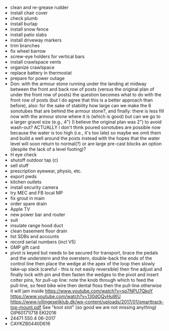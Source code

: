 - clean and re-grease rudder
- install chair cover
- check plumb
- install burlap
- install snow fence
- install patio slabs
- install driveway markers
- trim branches
- fix wheel barrow
- screw-eye holders for vertical bars
- install crawlspace vents
- organize crawlspace
- replace battery in thermostat
- prepare for power outage
- Don: with the armour stone running under the landing at midway between the front and back row of posts (versus the original plan of under the front row of posts) the question becomes what to do with the front row of posts (but I do agree that this is a better approach than before), also: for the sake of stability how large can we make the 6 sonotubes that are behind the armour stone?, and finally: there is less fill now with the armour stone where it is (which is good) but can we go to a larger gravel size (e.g., 4") (I believe the original plan was 2") to avoid wash-out? ACTUALLY I don't think poured sonotubes are possible now because the water is too high (i.e., it's too late) so maybe we omit them and build a well around the posts instead with the hopes that the water level will soon return to normal(?) or are large pre-cast blocks an option (despite the lack of a level footing)?
- H eye check
- shutoff outdoor tap (c)
- sell stuff
- prescription eyewear, physio, etc.
- export pwds
- kitchen outlets
- install security camera
- try MEC and FB local MP
- fix grout in main
- order spare drain
- Apple TV
- new power bar and router
- suit
- insulate range hood duct
- clean basement floor drain
- list SDBs and accounts
- record serial numbers (incl V5)
- GMP gift card
- pivot is keyed but needs to be secured for transport, brace the pedals and the understern and the overstern, double-back the ends of the control line then place the wedge at the apex of the loop then slowly take-up slack (careful - this is not easily reversible) then fine adjust and finally lock with pin and then fasten the wedges to the pivot and insert cotter pins, for pull-up line: note the knob through which to feed the pull-line, so feed bike wire then dental floss then the pull-line otherwise it will jam inside https://www.youtube.com/watch?v=sp7NPU7QkoY https://www.youtube.com/watch?v=130dOQvHuWU https://www.jyllingesejlklub.dk/wp-content/uploads/2017/01/smarttrack-top-mount.pdf See "knot slot" (so good we are not missing anything) GIP60171I718 EKI2016
- 24471 550.4 06-2017
- CAYKZB0440D616
